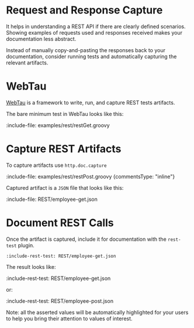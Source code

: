 # Request and Response Capture

It helps in understanding a REST API if there are clearly defined scenarios.
Showing examples of requests used and responses received makes your documentation less abstract.

Instead of manually copy-and-pasting the responses back to your documentation, consider running tests and automatically
capturing the relevant artifacts.

# WebTau

[WebTau](http://tsguides.app.twosigma.com/webtau/REST/getting-started) is a framework to write, run, and capture REST tests artifacts.

The bare minimum test in WebTau looks like this:

:include-file: examples/rest/restGet.groovy

# Capture REST Artifacts

To capture artifacts use `http.doc.capture`

:include-file: examples/rest/restPost.groovy {commentsType: "inline"}

Captured artifact is a `JSON` file that looks like this:

:include-file: REST/employee-get.json

# Document REST Calls

Once the artifact is captured, include it for documentation with the `rest-test` plugin.

    :include-rest-test: REST/employee-get.json

The result looks like:

:include-rest-test: REST/employee-get.json

or:

:include-rest-test: REST/employee-post.json

Note: all the asserted values will be automatically highlighted for your users to help you bring their attention to
values of interest.
